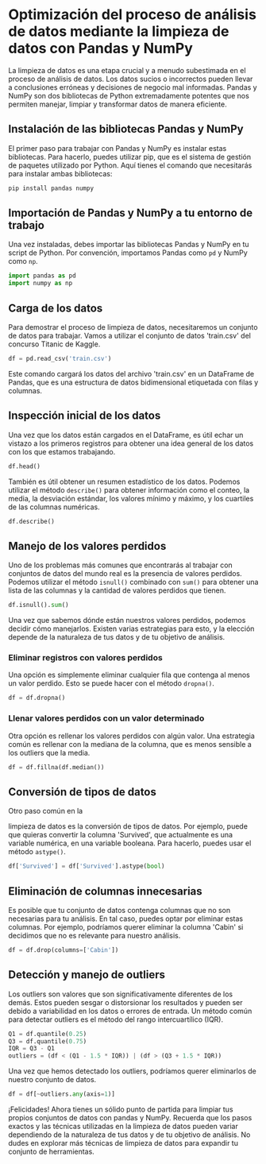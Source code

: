 # Optimización del proceso de análisis de datos mediante la limpieza de datos con Pandas y NumPy

La limpieza de datos es una etapa crucial y a menudo subestimada en el proceso de análisis de datos. Los datos sucios o incorrectos pueden llevar a conclusiones erróneas y decisiones de negocio mal informadas. Pandas y NumPy son dos bibliotecas de Python extremadamente potentes que nos permiten manejar, limpiar y transformar datos de manera eficiente.

## Instalación de las bibliotecas Pandas y NumPy

El primer paso para trabajar con Pandas y NumPy es instalar estas bibliotecas. Para hacerlo, puedes utilizar pip, que es el sistema de gestión de paquetes utilizado por Python. Aquí tienes el comando que necesitarás para instalar ambas bibliotecas:

```python
pip install pandas numpy
```

## Importación de Pandas y NumPy a tu entorno de trabajo

Una vez instaladas, debes importar las bibliotecas Pandas y NumPy en tu script de Python. Por convención, importamos Pandas como `pd` y NumPy como `np`.

```python
import pandas as pd
import numpy as np
```

## Carga de los datos

Para demostrar el proceso de limpieza de datos, necesitaremos un conjunto de datos para trabajar. Vamos a utilizar el conjunto de datos 'train.csv' del concurso Titanic de Kaggle.

```python
df = pd.read_csv('train.csv')
```

Este comando cargará los datos del archivo 'train.csv' en un DataFrame de Pandas, que es una estructura de datos bidimensional etiquetada con filas y columnas.

## Inspección inicial de los datos

Una vez que los datos están cargados en el DataFrame, es útil echar un vistazo a los primeros registros para obtener una idea general de los datos con los que estamos trabajando.

```python
df.head()
```

También es útil obtener un resumen estadístico de los datos. Podemos utilizar el método `describe()` para obtener información como el conteo, la media, la desviación estándar, los valores mínimo y máximo, y los cuartiles de las columnas numéricas.

```python
df.describe()
```

## Manejo de los valores perdidos

Uno de los problemas más comunes que encontrarás al trabajar con conjuntos de datos del mundo real es la presencia de valores perdidos. Podemos utilizar el método `isnull()` combinado con `sum()` para obtener una lista de las columnas y la cantidad de valores perdidos que tienen.

```python
df.isnull().sum()
```

Una vez que sabemos dónde están nuestros valores perdidos, podemos decidir cómo manejarlos. Existen varias estrategias para esto, y la elección depende de la naturaleza de tus datos y de tu objetivo de análisis.

### Eliminar registros con valores perdidos

Una opción es simplemente eliminar cualquier fila que contenga al menos un valor perdido. Esto se puede hacer con el método `dropna()`.

```python
df = df.dropna()
```

### Llenar valores perdidos con un valor determinado

Otra opción es rellenar los valores perdidos con algún valor. Una estrategia común es rellenar con la mediana de la columna, que es menos sensible a los outliers que la media.

```python
df = df.fillna(df.median())
```

## Conversión de tipos de datos

Otro paso común en la

 limpieza de datos es la conversión de tipos de datos. Por ejemplo, puede que quieras convertir la columna 'Survived', que actualmente es una variable numérica, en una variable booleana. Para hacerlo, puedes usar el método `astype()`.

```python
df['Survived'] = df['Survived'].astype(bool)
```

## Eliminación de columnas innecesarias

Es posible que tu conjunto de datos contenga columnas que no son necesarias para tu análisis. En tal caso, puedes optar por eliminar estas columnas. Por ejemplo, podríamos querer eliminar la columna 'Cabin' si decidimos que no es relevante para nuestro análisis.

```python
df = df.drop(columns=['Cabin'])
```

## Detección y manejo de outliers

Los outliers son valores que son significativamente diferentes de los demás. Estos pueden sesgar o distorsionar los resultados y pueden ser debido a variabilidad en los datos o errores de entrada. Un método común para detectar outliers es el método del rango intercuartílico (IQR).

```python
Q1 = df.quantile(0.25)
Q3 = df.quantile(0.75)
IQR = Q3 - Q1
outliers = (df < (Q1 - 1.5 * IQR)) | (df > (Q3 + 1.5 * IQR))
```

Una vez que hemos detectado los outliers, podríamos querer eliminarlos de nuestro conjunto de datos.

```python
df = df[~outliers.any(axis=1)]
```

¡Felicidades! Ahora tienes un sólido punto de partida para limpiar tus propios conjuntos de datos con pandas y NumPy. Recuerda que los pasos exactos y las técnicas utilizadas en la limpieza de datos pueden variar dependiendo de la naturaleza de tus datos y de tu objetivo de análisis. No dudes en explorar más técnicas de limpieza de datos para expandir tu conjunto de herramientas.
